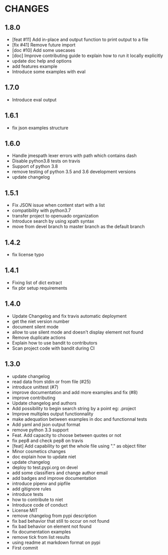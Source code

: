 CHANGES
=======

1.8.0
-----

* [feat #11] Add in-place and output function to print output to a file
* [fix #41] Remove future import
* [doc #10] Add some usecases
* [doc] Improve contributing guide to explain how to run it locally explicitly
* update doc help and options
* add features example
* Introduce some examples with eval

1.7.0
-----

* Introduce eval output

1.6.1
-----

* fix json examples structure

1.6.0
-----

* Handle jmespath lexer errors with path which contains dash
* Disable python3.8 tests on travis
* Support of python 3.8
* remove testing of python 3.5 and 3.6 development versions
* update changelog

1.5.1
-----

* Fix JSON issue when content start with a list
* compatibility with python3.7
* transfer project to openuado organization
* Introduce search by using xpath syntax
* move from devel branch to master branch as the default branch

1.4.2
-----

* fix license typo

1.4.1
-----

* Fixing list of dict extract
* fix pbr setup requirements

1.4.0
-----

* Update Changelog and fix travis automatic deployment
* get the niet version number
* document silent mode
* allow to use silent mode and doesn't display element not found
* Remove duplicate actions
* Explain how to use bandit to contributors
* Scan project code with bandit during CI

1.3.0
-----

* update changelog
* read data from stdin or from file (#25)
* introduce unittest (#7)
* improve documentation and add more examples and fix (#8)
* improve contributing
* Update changelog and authors
* Add possibility to begin search string by a point eg: .project
* Improve multiples output functionnality
* make adequation between examples in doc and functionnal tests
* Add yaml and json output format
* remove python 3.3 support
* Feat. Add capacity to choose between quotes or not
* fix pep8 and check pep8 on travis
* [feat] Add capability to get the whole file using "." as object filter
* Minor cosmetics changes
* doc explain how to update niet
* update changelog
* deploy to test.pypi.org on devel
* add some classifiers and change author email
* add badges and improve documentation
* introduce pipenv and pipfile
* add gitignore rules
* introduce tests
* how to contribute to niet
* Introduce code of conduct
* License MIT
* remove changelog from pypi description
* fix bad behavior that still to occur on not found
* fix bad behavior on element not found
* fix documentation examples
* remove tick from list results
* using readme at markdown format on pypi
* First commit

